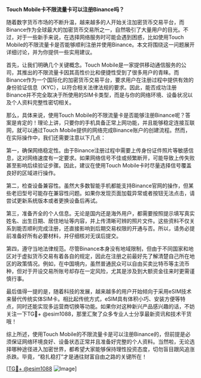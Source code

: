 **Touch Mobile卡不限流量卡可以注册Binance吗？**

随着数字货币市场的不断升温，越来越多的人开始关注加密货币交易平台，而Binance作为全球最大的加密货币交易所之一，自然吸引了大量用户的目光。不过，对于一些新手来说，在选择网络服务时可能会遇到困惑，比如使用Touch Mobile的不限流量卡是否能够顺利注册并使用Binance。本文将围绕这一问题展开详细讨论，并为你提供一些实用建议。

首先，让我们明确几个关键概念。Touch Mobile是一家提供移动通信服务的公司，其推出的不限流量卡因其高性价比和便捷性受到了很多用户的青睐。而Binance作为一个国际化的加密货币交易平台，要求用户在注册过程中提供有效的身份验证信息（KYC），以符合相关法律法规的要求。因此，能否成功注册Binance并不完全取决于所使用的SIM卡类型，而是与你的网络环境、设备状况以及个人资料完整性密切相关。

那么，具体来说，使用Touch Mobile的不限流量卡是否能够注册Binance呢？答案是肯定的！理论上讲，只要你的手机具备正常上网功能，并且能够稳定连接互联网，就可以通过Touch Mobile提供的网络完成Binance账户的创建流程。然而，在实际操作中，我们还需要注意以下几点：

第一，确保网络稳定性。由于Binance注册过程中需要上传身份证件照片等敏感信息，这对网络速度有一定要求。如果网络信号不佳或频繁断开，可能导致上传失败甚至影响后续验证步骤。因此，建议在使用Touch Mobile卡时尽量选择信号覆盖良好的区域进行操作。

第二，检查设备兼容性。虽然大多数智能手机都能支持Binance官网的操作，但某些老旧型号可能存在兼容性问题。如果你发现页面加载异常或者按钮无法点击，请尝试更新系统版本或者更换设备后再试。

第三，准备齐全的个人信息。无论是国内还是海外用户，都需要按照提示填写真实姓名、出生日期、居住地址等内容，并上传清晰可辨的照片文件。这些资料不仅关系到能否顺利完成注册，还直接影响到后期交易权限的开通与否。所以，请务必提前准备好所有必要材料，并仔细核对无误后提交。

第四，遵守当地法律规范。尽管Binance本身没有地域限制，但由于不同国家和地区对于虚拟货币交易有着各自的规定，因此在注册之前最好先了解清楚自己所在地区的政策情况。例如，在中国境内，虽然普通民众可以自由买卖比特币等主流币种，但对于开设交易所账号却存在一定风险，尤其是涉及到大额资金往来时更需谨慎行事。

最后值得一提的是，随着科技的发展，越来越多的用户开始倾向于采用eSIM技术来替代传统实体SIM卡。相比起传统方式，eSIM具有体积小巧、安装方便等特点，同时还能实现多运营商切换等功能。如果你对这种新兴产品感兴趣的话，不妨关注一下TG💪+ @esim1088，那里汇聚了众多专业人士分享最新资讯和技术干货哦！

综上所述，使用Touch Mobile的不限流量卡是可以注册Binance的，但前提是必须保证网络环境良好、设备状态正常并且准备好完整的个人资料。当然啦，无论选择哪种途径进入加密世界，都希望大家能够保持理性投资态度，切勿盲目跟风追涨杀跌。毕竟，“稳扎稳打”才是通往财富自由之路的关键所在！

[[TG💪+ @esim1088](https://t.me/s/esim1088) ![Image](https://i.postimg.cc/4NQfJmqS/Snipaste-2025-05-13-00-14-12.png)]
